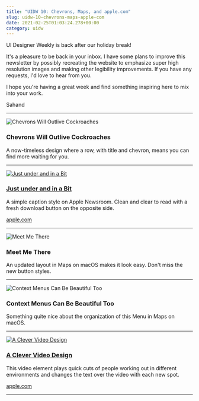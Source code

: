 ```yaml
---
title: "UIDW 10: Chevrons, Maps, and apple.com"
slug: uidw-10-chevrons-maps-apple-com
date: 2021-02-25T01:03:24.278+00:00
category: uidw
---
```


UI Designer Weekly is back after our holiday break!

It's a pleasure to be back in your inbox. I have some plans to improve this newsletter by possibly recreating the website to emphasize super high resolution images and making other legibility improvements. If you have any requests, I'd love to hear from you.

I hope you're having a great week and find something inspiring here to mix into your work.

Sahand

---

![](https://assets.sahandnayebaziz.org/chevrons-will-outlive-cockroaches.jpeg "Chevrons Will Outlive Cockroaches")

### Chevrons Will Outlive Cockroaches

A now-timeless design where a row, with title and chevron, means you can find more waiting for you.

---

[![](https://assets.sahandnayebaziz.org/just-under-and-in-a-bit.jpeg "Just under and in a Bit")](https://cur.at/bARsIkS?m=web)

### [Just under and in a Bit](https://cur.at/bARsIkS?m=web)

A simple caption style on Apple Newsroom. Clean and clear to read with a fresh download button on the opposite side.

[apple.com](https://cur.at/bARsIkS?m=web)

---

![](https://assets.sahandnayebaziz.org/meet-me-there.jpeg "Meet Me There")

### Meet Me There

An updated layout in Maps on macOS makes it look easy. Don't miss the new button styles.

---

![](https://assets.sahandnayebaziz.org/context-menus-can-be-beautiful-too.jpeg "Context Menus Can Be Beautiful Too")

### Context Menus Can Be Beautiful Too

Something quite nice about the organization of this Menu in Maps on macOS.

---

[![](https://assets.sahandnayebaziz.org/a-clever-video-design.jpeg "A Clever Video Design")](https://cur.at/jxkDste?m=web)

### [A Clever Video Design](https://cur.at/jxkDste?m=web)

This video element plays quick cuts of people working out in different environments and changes the text over the video with each new spot.

[apple.com](https://cur.at/jxkDste?m=web)

---
